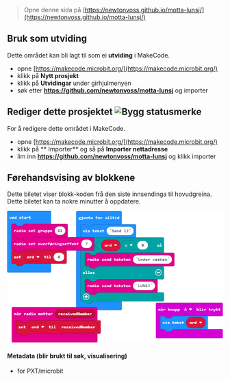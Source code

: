 
> Opne denne sida på [https://newtonvoss.github.io/motta-lunsj/](https://newtonvoss.github.io/motta-lunsj/)

## Bruk som utviding

Dette området kan bli lagt til som ei **utviding** i MakeCode.

* opne [https://makecode.microbit.org/](https://makecode.microbit.org/)
* klikk på **Nytt prosjekt**
* klikk på **Utvidingar** under girhjulmenyen
* søk etter **https://github.com/newtonvoss/motta-lunsj** og importer

## Rediger dette prosjektet ![Bygg statusmerke](https://github.com/newtonvoss/motta-lunsj/workflows/MakeCode/badge.svg)

For å redigere dette området i MakeCode.

* opne [https://makecode.microbit.org/](https://makecode.microbit.org/)
* klikk på ** Importer** og så på **Importer nettadresse**
* lim inn **https://github.com/newtonvoss/motta-lunsj** og klikk importer

## Førehandsvising av blokkene

Dette biletet viser blokk-koden frå den siste innsendinga til hovudgreina.
Dette biletet kan ta nokre minutter å oppdatere.

![Ei visualisering av innhaldet i blokkene](https://github.com/newtonvoss/motta-lunsj/raw/master/.github/makecode/blocks.png)

#### Metadata (blir brukt til søk, visualisering)

* for PXT/microbit
<script src="https://makecode.com/gh-pages-embed.js"></script><script>makeCodeRender("{{ site.makecode.home_url }}", "{{ site.github.owner_name }}/{{ site.github.repository_name }}");</script>
